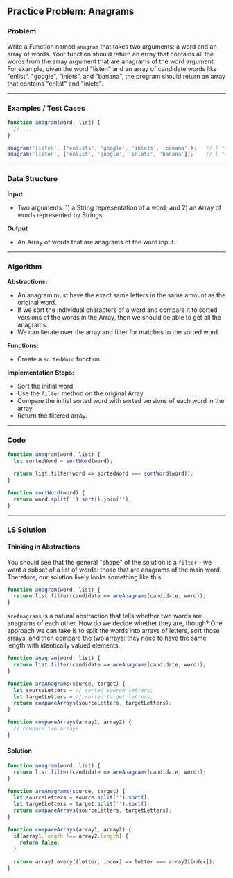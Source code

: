 ## Practice Problem: Anagrams

### Problem

Write a Function named `anagram` that takes two arguments: a word and an array of words. Your function should return an array that contains all the words from the array argument that are anagrams of the word argument. For example, given the word "listen" and an array of candidate words like "enlist", "google", "inlets", and "banana", the program should return an array that contains "enlist" and "inlets".  

---

### Examples / Test Cases

```javascript
function anagram(word, list) {
  // ...
}

anagram('listen', ['enlists', 'google', 'inlets', 'banana']);	// [ "inlets" ]
anagram('listen', ['enlist', 'google', 'inlets', 'banana']);	// [ "enlist", "inlets" ]

```

---

### Data Structure

**Input**

* Two arguments: 1) a String representation of a word; and 2) an Array of words represented by Strings.

**Output**

* An Array of words that are anagrams of the word input.

---

### Algorithm

**Abstractions:**

* An anagram must have the exact same letters in the same amount as the original word.
* If we sort the individual characters of a word and compare it to sorted versions of the words in the Array, then we should be able to get all the anagrams.
* We can iterate over the array and filter for matches to the sorted word.

**Functions:**

* Create a `sortedWord` function.

**Implementation Steps:**

* Sort the initial word.
* Use the `filter` method on the original Array.
* Compare the initial sorted word with sorted versions of each word in the array.
* Return the filtered array.

---

### Code

```javascript
function anagram(word, list) {
  let sortedWord = sortWord(word);

  return list.filter(word => sortedWord === sortWord(word));
}

function sortWord(word) {
  return word.split('').sort().join('');
}
```

---

### LS Solution

#### Thinking in Abstractions

You should see that the general "shape" of the solution is a `filter` - we want a subset of a list of words: those that are anagrams of the main word. Therefore, our solution likely looks something like this:

```javascript
function anagram(word, list) {
  return list.filter(candidate => areAnagrams(candidate, word));
}
```

`areAnagrams` is a natural abstraction that tells whether two words are anagrams of each other. How do we decide whether they are, though? One approach we can take is to split the words into arrays of letters, sort those arrays, and then compare the two arrays: they need to have the same length with identically valued elements.

```javascript
function anagram(word, list) {
  return list.filter(candidate => areAnagrams(candidate, word));
}

function areAnagrams(source, target) {
  let sourceLetters = // sorted source letters;
  let targetLetters = // sorted target letters;
  return compareArrays(sourceLetters, targetLetters);
}

function compareArrays(array1, array2) {
  // compare two arrays
}
```

#### Solution

```javascript
function anagram(word, list) {
  return list.filter(candidate => areAnagrams(candidate, word));
}

function areAnagrams(source, target) {
  let sourceLetters = source.split('').sort();
  let targetLetters = target.split('').sort();
  return compareArrays(sourceLetters, targetLetters);
}

function compareArrays(array1, array2) {
  if(array1.length !== array2.length) {
    return false;
  }
  
  return array1.every((letter, index) => letter === array2[index]);
}
```

